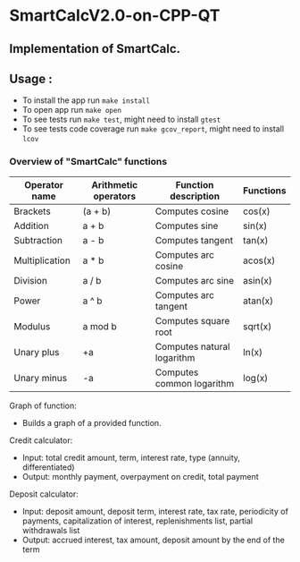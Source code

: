 # SmartCalcV2.0-on-CPP-QT

## Implementation of SmartCalc.

## Usage :

- To install the app run `make install`
- To open app run `make open`
- To see tests run `make test`, might need to install `gtest`
- To see tests code coverage run `make gcov_report`, might need to install `lcov`

### Overview of "SmartCalc" functions

| Operator name  | Arithmetic operators | Function description       | Functions |
|----------------|----------------------|----------------------------|-----------|
| Brackets       | (a + b)              | Computes cosine            | cos(x)    |
| Addition       | a + b                | Computes sine              | sin(x)    |
| Subtraction    | a - b                | Computes tangent           | tan(x)    |
| Multiplication | a * b                | Computes arc cosine        | acos(x)   |
| Division       | a / b                | Computes arc sine          | asin(x)   |
| Power          | a ^ b                | Computes arc tangent       | atan(x)   |
| Modulus        | a mod b              | Computes square root       | sqrt(x)   |
| Unary plus     | +a                   | Computes natural logarithm | ln(x)     |
| Unary minus    | -a                   | Computes common logarithm  | log(x)    |

Graph of function:

- Builds a graph of a provided function.

Credit calculator:

- Input: total credit amount, term, interest rate, type (annuity, differentiated)
- Output: monthly payment, overpayment on credit, total payment

Deposit calculator:

- Input: deposit amount, deposit term, interest rate, tax rate, periodicity of payments, capitalization of interest,
  replenishments list, partial withdrawals list
- Output: accrued interest, tax amount, deposit amount by the end of the term